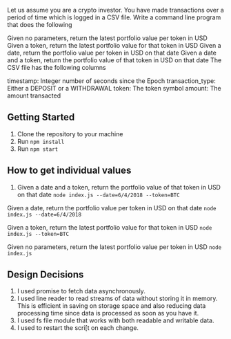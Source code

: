 Let us assume you are a crypto investor. You have made transactions over a period of time which is logged in a CSV file. Write a command line program that does the following

Given no parameters, return the latest portfolio value per token in USD
Given a token, return the latest portfolio value for that token in USD
Given a date, return the portfolio value per token in USD on that date
Given a date and a token, return the portfolio value of that token in USD on that date
The CSV file has the following columns

timestamp: Integer number of seconds since the Epoch
transaction_type: Either a DEPOSIT or a WITHDRAWAL
token: The token symbol
amount: The amount transacted

## Getting Started
1. Clone the repository to your machine
2. Run `npm install`
3. Run `npm start`

## How to get individual values
1. Given a date and a token, return the portfolio value of that token in USD on that date
`node index.js --date=6/4/2018 --token=BTC`

Given a date, return the portfolio value per token in USD on that date
`node index.js --date=6/4/2018`


Given a token, return the latest portfolio value for that token in USD
`node index.js --token=BTC`

Given no parameters, return the latest portfolio value per token in USD
`node index.js`

## Design Decisions
1. I used promise to fetch data asynchronously.
2. I used line reader to read streams of data without storing it in memory. This is efficient in saving on storage space and also reducing data processing time since data is processed as soon as you have it.
3. I used fs file module that works with both readable and writable data.
4. I used to restart the scri[t on each change.
